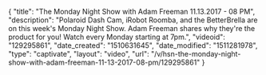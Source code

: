 {
    "title": "The Monday Night Show with Adam Freeman 11.13.2017 - 08 PM",
    "description": "Polaroid Dash Cam, iRobot Roomba, and the BetterBrella are on this week's Monday Night Show. Adam Freeman shares why they're the product for you! Watch every Monday starting at 7pm.",
    "videoid": "129295861",
    "date_created": "1510631645",
    "date_modified": "1511281978",
    "type": "captivate",
    "layout": "video",
    "url": "\/v\/hsn-the-monday-night-show-with-adam-freeman-11-13-2017-08-pm\/129295861"
}